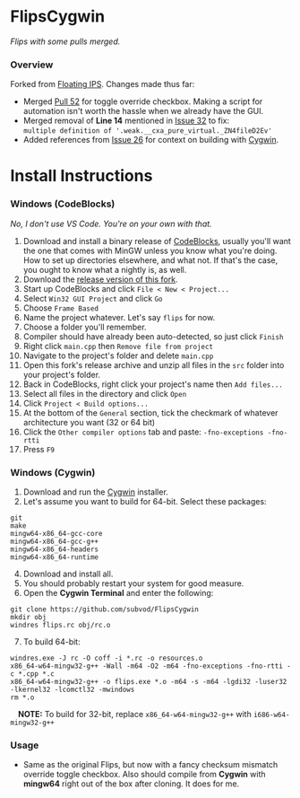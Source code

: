 # FlipsCygwin

*Flips with some pulls merged.*

### Overview

Forked from [Floating IPS](https://github.com/Alcaro/Flips). Changes made thus far:

- Merged [Pull 52](https://github.com/Alcaro/Flips/pull/52) for toggle override checkbox. Making a script for automation isn't worth the hassle when we already have the GUI.
- Merged removal of **Line 14** mentioned in [Issue 32](https://github.com/Alcaro/Flips/issues/32#issuecomment-1036141144) to fix:<br>`multiple definition of '.weak.__cxa_pure_virtual._ZN4fileD2Ev'`
- Added references from [Issue 26](https://github.com/Alcaro/Flips/issues/26#issuecomment-573674247) for context on building with [Cygwin](https://www.cygwin.com/).

# Install Instructions

### Windows (CodeBlocks)

*No, I don't use VS Code. You're on your own with that.*

1. Download and install a binary release of [CodeBlocks](http://www.codeblocks.org/downloads/binaries/#imagesoswindows48pnglogo-microsoft-windows), usually you'll want the one that comes with MinGW unless you know what you're doing. How to set up directories elsewhere, and what not. If that's the case, you ought to know what a nightly is, as well.
2. Download the [release version of this fork](https://github.com/subvod/FlipsCygwin/releases).
3. Start up CodeBlocks and click `File < New < Project...`
4. Select `Win32 GUI Project` and click `Go`
5. Choose `Frame Based`
6. Name the project whatever. Let's say `flips` for now.
7. Choose a folder you'll remember.
8. Compiler should have already been auto-detected, so just click `Finish`
9. Right click `main.cpp` then `Remove file from project`
10. Navigate to the project's folder and delete `main.cpp`
11. Open this fork's release archive and unzip all files in the `src` folder into your project's folder.
12. Back in CodeBlocks, right click your project's name then `Add files...`
13. Select all files in the directory and click `Open`
14. Click `Project < Build options...`
15. At the bottom of the `General` section, tick the checkmark of whatever architecture you want (32 or 64 bit)
16. Click the `Other compiler options` tab and paste: `-fno-exceptions -fno-rtti`
17. Press `F9`

### Windows (Cygwin)

1. Download and run the [Cygwin](https://www.cygwin.com/) installer.
2. Let's assume you want to build for 64-bit. Select these packages:
```
git
make
mingw64-x86_64-gcc-core
mingw64-x86_64-gcc-g++
mingw64-x86_64-headers
mingw64-x86_64-runtime
```
4. Download and install all.
5. You should probably restart your system for good measure.
6. Open the **Cygwin Terminal** and enter the following:
```
git clone https://github.com/subvod/FlipsCygwin
mkdir obj
windres flips.rc obj/rc.o
```
7. To build 64-bit:
```
windres.exe -J rc -O coff -i *.rc -o resources.o
x86_64-w64-mingw32-g++ -Wall -m64 -O2 -m64 -fno-exceptions -fno-rtti -c *.cpp *.c
x86_64-w64-mingw32-g++ -o flips.exe *.o -m64 -s -m64 -lgdi32 -luser32 -lkernel32 -lcomctl32 -mwindows
rm *.o
```

&emsp;**NOTE:** To build for 32-bit, replace `x86_64-w64-mingw32-g++` with `i686-w64-mingw32-g++`

### Usage

- Same as the original Flips, but now with a fancy checksum mismatch override toggle checkbox. Also should compile from **Cygwin** with **mingw64** right out of the box after cloning. It does for me.
